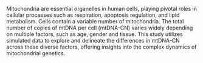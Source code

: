 Mitochondria are essential organelles in human cells, playing pivotal roles in cellular processes such as respiration, apoptosis regulation, and lipid metabolism. Cells contain a variable number of mitochondria. The total number of copies of mtDNA per cell (mtDNA-CN) varies widely depending on multiple factors, such as age, gender and tissue. This study utilizes simulated data to explore and delineate the differences in mtDNA-CN across these diverse factors, offering insights into the complex dynamics of mitochondrial genetics.
